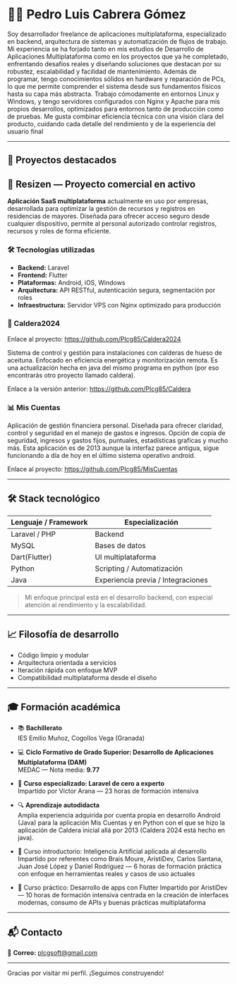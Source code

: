 # 👨‍💻 Pedro Luis Cabrera Gómez

Soy desarrollador freelance de aplicaciones multiplataforma, especializado en backend, arquitectura de sistemas y automatización de flujos de trabajo. Mi experiencia se ha forjado tanto en mis estudios de Desarrollo de Aplicaciones Multiplataforma como en los proyectos que ya he completado, enfrentando desafíos reales y diseñando soluciones que destacan por su robustez, escalabilidad y facilidad de mantenimiento.
Además de programar, tengo conocimientos sólidos en hardware y reparación de PCs, lo que me permite comprender el sistema desde sus fundamentos físicos hasta su capa más abstracta. Trabajo cómodamente en entornos Linux y Windows, y tengo servidores configurados con Nginx y Apache para mis propios desarrollos, optimizados para entornos tanto de producción como de pruebas.
Me gusta combinar eficiencia técnica con una visión clara del producto, cuidando cada detalle del rendimiento y de la experiencia del usuario final

---

## 🚀 Proyectos destacados

## 🧠 Resizen — Proyecto comercial en activo

**Aplicación SaaS multiplataforma** actualmente en uso por empresas, desarrollada para optimizar la gestión de recursos y registros en residencias de mayores. Diseñada para ofrecer acceso seguro desde cualquier dispositivo, permite al personal autorizado controlar registros, recursos y roles de forma eficiente.

### 🛠️ Tecnologías utilizadas

- **Backend:** Laravel  
- **Frontend:** Flutter  
- **Plataformas:** Android, iOS, Windows  
- **Arquitectura:** API RESTful, autenticación segura, segmentación por roles  
- **Infraestructura:** Servidor VPS con Nginx optimizado para producción

### 🔧 Caldera2024 

Enlace al proyecto: https://github.com/Plcg85/Caldera2024

Sistema de control y gestión para instalaciones con calderas de hueso de aceituna. Enfocado en eficiencia energética y monitorización remota.
Es una actualización hecha en java del mismo programa en python (por eso encontrarás otro proyecto llamado caldera).

Enlace a la versión anterior: https://github.com/Plcg85/Caldera

### 📊 Mis Cuentas
Aplicación de gestión financiera personal. Diseñada para ofrecer claridad, control y seguridad en el manejo de gastos e ingresos.
Opción de copia de seguridad, ingresos y gastos fijos, puntuales, estadísticas graficas y mucho más. Esta aplicación es de 2013 aunque 
la interfaz parece antigua, sigue funcionando a día de hoy en el último sistema operativo android.

Enlace al proyecto: https://github.com/Plcg85/MisCuentas

---

## 🛠️ Stack tecnológico

| Lenguaje / Framework | Especialización |
|----------------------|-----------------|
| Laravel / PHP        | Backend         |
| MySQL                | Bases de datos  |
| Dart(Flutter)        | UI multiplataforma |
| Python               | Scripting / Automatización |
| Java                 | Experiencia previa / Integraciones |

> Mi enfoque principal está en el desarrollo backend, con especial atención al rendimiento y la escalabilidad.

---

## 📈 Filosofía de desarrollo

- Código limpio y modular
- Arquitectura orientada a servicios
- Iteración rápida con enfoque MVP
- Compatibilidad multiplataforma desde el diseño

---

## 🎓 Formación académica

- 📚 **Bachillerato**  
  IES Emilio Muñoz, Cogollos Vega (Granada)

- 💻 **Ciclo Formativo de Grado Superior: Desarrollo de Aplicaciones Multiplataforma (DAM)**  
  MEDAC — Nota media: **9.77**

- 🧠 **Curso especializado: Laravel de cero a experto**  
  Impartido por Víctor Arana — 23 horas de formación intensiva

- 🔍 **Aprendizaje autodidacta**  
  Amplia experiencia adquirida por cuenta propia en desarrollo Android (Java) para la aplicación Mis Cuentas
  y en Python con el que se hizo la aplicación de Caldera inicial allá por 2013 (Caldera 2024 está hecho en java). 

- 🤖 Curso introductorio: Inteligencia Artificial aplicada al desarrollo
  Impartido por referentes como Brais Moure, AristiDev, Carlos Santana, Juan José López y Daniel Rodríguez — 6 horas de formación práctica con enfoque en herramientas reales y casos de uso actuales

- 📱 Curso práctico: Desarrollo de apps con Flutter
  Impartido por AristiDev — 10 horas de formación intensiva centrada en la creación de interfaces modernas, consumo de APIs y buenas prácticas multiplataforma
  
---



## 📬 Contacto

📧 **Correo:** [plcgsoft@gmail.com](mailto:plcgsoft@gmail.com)  

---

Gracias por visitar mi perfil. ¡Seguimos construyendo!
